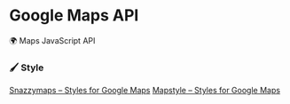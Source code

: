 # Google Maps API
🌍 Maps JavaScript API

### 🖌 Style

[Snazzymaps – Styles for Google Maps](https://snazzymaps.com/)
[Mapstyle – Styles for Google Maps](https://mapstyle.withgoogle.com/)
